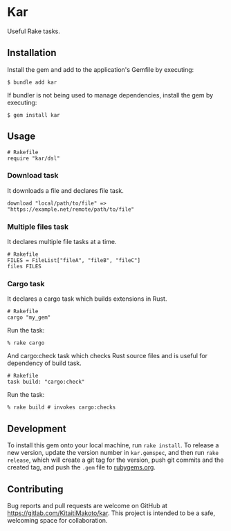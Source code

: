 Kar
===

Useful Rake tasks.

Installation
------------

Install the gem and add to the application's Gemfile by executing:

    $ bundle add kar

If bundler is not being used to manage dependencies, install the gem by executing:

    $ gem install kar

Usage
-----

    # Rakefile
    require "kar/dsl"

### Download task ###

It downloads a file and declares file task.
    
    download "local/path/to/file" => "https://example.net/remote/path/to/file"

### Multiple files task ###

It declares multiple file tasks at a time.

    # Rakefile
    FILES = FileList["fileA", "fileB", "fileC"]
    files FILES

### Cargo task ###

It declares a cargo task which builds extensions in Rust.

    # Rakefile
    cargo "my_gem"

Run the task:

    % rake cargo

And cargo:check task which checks Rust source files and is useful for dependency of build task.

    # Rakefile
    task build: "cargo:check"

Run the task:

    % rake build # invokes cargo:checks

Development
-----------

To install this gem onto your local machine, run `rake install`. To release a new version, update the version number in `kar.gemspec`, and then run `rake release`, which will create a git tag for the version, push git commits and the created tag, and push the `.gem` file to [rubygems.org](https://rubygems.org).

Contributing
------------

Bug reports and pull requests are welcome on GitHub at https://gitlab.com/KitaitiMakoto/kar. This project is intended to be a safe, welcoming space for collaboration.
